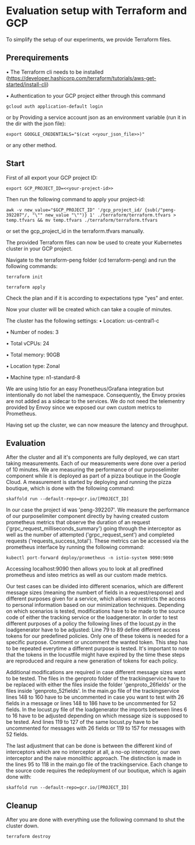 # Evaluation setup with Terraform and GCP

To simplify the setup of our experiments, we provide Terraform files.

## Prerequirements
•	The Terraform cli needs to be installed (https://developer.hashicorp.com/terraform/tutorials/aws-get-started/install-cli)

•	Authentication to your GCP project either through this command
```shell
gcloud auth application-default login
``` 
or by Providing a service account json as an environment variable (run it in the dir with the json file):
```shell
export GOOGLE_CREDENTIALS="$(cat <<your_json_file>>)"
``` 
or any other method.

## Start

First of all export your GCP project ID:
```shell
export GCP_PROJECT_ID=<<your-project-id>>
```
Then run the following command to apply your project-id:
```shell
awk -v new_value="$GCP_PROJECT_ID" '/gcp_project_id/ {sub(/"peng-392207"/, "\"" new_value "\"")} 1' ./terraform/terraform.tfvars > temp.tfvars && mv temp.tfvars ./terraform/terraform.tfvars
```
or set the gcp_project_id in the terraform.tfvars manually.

The provided Terraform files can now be used to create your Kubernetes cluster in your GCP project.

Navigate to the terraform-peng folder (cd terraform-peng) and run the following commands:
```shell
terraform init
```
```shell
terraform apply
```
Check the plan and if it is according to expectations type "yes" and enter.

Now your cluster will be created which can take a couple of minutes.

The cluster has the following settings:
•	Location: us-central1-c

•	Number of nodes: 3

•	Total vCPUs: 24

•	Total memory: 90GB


•	Location type: Zonal

•	Machine type: n1-standard-8

We are using Istio for an easy Pronetheus/Grafana integration but intentionally do not label the namespace. Consequently,
the Envoy proxies are not added as a sidecar to the services. We do not need the telementry provided by Envoy since we 
exposed our own custom metrics to Prometheus.

Having set up the cluster, we can now measure the latency and throughput.

## Evaluation
After the cluster and all it's components are fully deployed, we can start taking measurements. Each of our measurements were done over a period of 10 minutes.
We are measuring the performance of our purposelimiter component while it is deployed as part of a pizza boutique in the Google Cloud.
A measurement is started by deploying and running the pizza boutique, which is done with the following command:
```shell
skaffold run --default-repo=gcr.io/[PROJECT_ID]
```
In our case the project id was 'peng-392207'.
We measure the performance of our purposelimiter component directly by having created custom prometheus metrics that observe the duration of an request ('grpc_request_milliseconds_summary') going through the interceptor as well as the number of attempted ('grpc_request_sent') and completed requests ('requests_success_total').
These metrics can be accessed via the prometheus interface by running the following command:
```shell
kubectl port-forward deploy/prometheus -n istio-system 9090:9090
```
Accessing localhost:9090 then allows you to look at all predfined prometheus and isteo metrics as well as our custom made metrics.

Our test cases can be divided into different scenarios, which are different message sizes (meaning the numbert of fields in a request/response) and different purposes given for a service, which allows or restricts the access to personal information based on our minimization techniques.
Depending on which scenarios is tested, modifications have to be made to the source code of either the tracking service or the loadgenerator.
In order to test different purposes of a policy the following lines of the locust.py in the loadgenerator have to be adjusted:
Line 79 to 89 define different access tokens for our predefined policies. Only one of these tokens is needed for a specific purpose. Comment or uncomment the wanted token. This step has to be repeated everytime a different purpose is tested. 
It's important to note that the tokens in the locustfile might have expired by the time these steps are reproduced and require a new generation of tokens for each policy.

Additional modifications are required in case different message sizes want to be tested.
The files in the genproto folder of the trackingservice have to be replaced with either the files inside the folder 'genproto_26fields' or the files inside 'genproto_52fields'.
In the main.go file of the trackingservice lines 148 to 160 have to be uncommented in case you want to test with 26 fields in a message or lines 148 to 186 have to be uncommented for 52 fields.
In the locust.py file of the loadgenerator the imports between lines 6 to 16 have to be adjusted depending on which message size is supposed to be tested.
And lines 119 to 127 of the same locust.py have to be uncommented for messages with 26 fields or 119 to 157 for messages with 52 fields.

The last adjustment that can be done is between the different kind of interceptors which are no interceptor at all, a no-op interceptor, our own interceptor and the naive monolithic approach. The distinction is made in the lines 95 to 118 in the main.go file of the trackingservice.
Each change to the source code requires the redeployment of our boutique, which is again done with:
```shell
skaffold run --default-repo=gcr.io/[PROJECT_ID]
```

## Cleanup
After you are done with everything use the following command to shut the cluster down.
```shell
terraform destroy
```